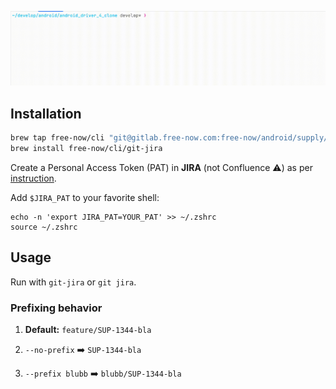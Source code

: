 
![](out.gif)

## Installation

```bash
brew tap free-now/cli "git@gitlab.free-now.com:free-now/android/supply/core/homebrew-cli.git"
brew install free-now/cli/git-jira
```

Create a Personal Access Token (PAT) in **JIRA** (not Confluence ⚠️) as per [instruction](https://confluence.atlassian.com/enterprise/using-personal-access-tokens-1026032365.html#UsingPersonalAccessTokens-CreatingPATsintheapplication).

Add `$JIRA_PAT` to your favorite shell:

```
echo -n 'export JIRA_PAT=YOUR_PAT' >> ~/.zshrc
source ~/.zshrc
```

## Usage

Run with `git-jira` or `git jira`.

### Prefixing behavior

1. **Default:** `feature/SUP-1344-bla`

2. `--no-prefix`  ➡️  `SUP-1344-bla`

3. `--prefix blubb` ➡️ `blubb/SUP-1344-bla`

